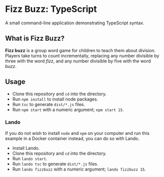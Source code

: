 # Fizz Buzz: TypeScript

A small command-line application demonstrating TypeScript syntax.

## What is Fizz Buzz?

**Fizz buzz** is a group word game for children to teach them about division.
Players take turns to count incrementally, replacing any number divisible by
three with the word *fizz*, and any number divisible by five with the word
*buzz*.

## Usage

  * Clone this repository and `cd` into the directory.
  * Run `npm install` to install node packages.
  * Run `tsc` to generate `dist/*.js` files.
  * Run `npm start` with a numeric argument; `npm start 15`.

### Lando

If you do not wish to install `node` and `npm` on your computer and run this
example in a Docker container instead, you can do so with Lando.

  * Install Lando.
  * Clone this repository and `cd` into the directory.
  * Run `lando start`.
  * Run `lando tsc` to generate `dist/*.js` files.
  * Run `lando fizzbuzz` with a numeric argument; `lando fizzbuzz 15`.
